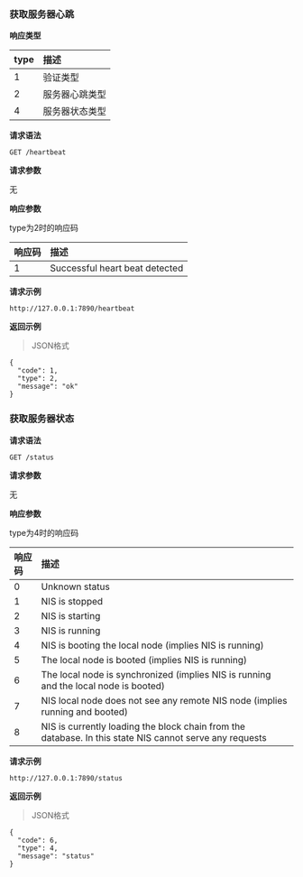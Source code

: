 ### 获取服务器心跳

**响应类型**

|type|描述|
|:---|:---|
|1|验证类型|
|2|服务器心跳类型|
|4|服务器状态类型|

**请求语法**

```
GET /heartbeat
```

**请求参数**

无

**响应参数**

type为2时的响应码

|响应码|描述|
|:---|:---|
|1|Successful heart beat detected|

**请求示例**

```
http://127.0.0.1:7890/heartbeat
```

**返回示例**

>JSON格式

```
{
  "code": 1,
  "type": 2,
  "message": "ok"
}
```

### 获取服务器状态

**请求语法**

```
GET /status
```

**请求参数**

无

**响应参数**

type为4时的响应码

|响应码|描述|
|:---|:---|
|0|Unknown status|
|1|NIS is stopped|
|2|NIS is starting|
|3|NIS is running|
|4|NIS is booting the local node (implies NIS is running)|
|5|The local node is booted (implies NIS is running)|
|6|The local node is synchronized (implies NIS is running and the local node is booted)|
|7|NIS local node does not see any remote NIS node (implies running and booted)|
|8|NIS is currently loading the block chain from the database. In this state NIS cannot serve any requests|

**请求示例**

```
http://127.0.0.1:7890/status
```

**返回示例**

>JSON格式

```
{
  "code": 6,
  "type": 4,
  "message": "status"
}
```

